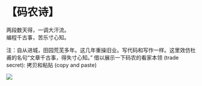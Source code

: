 # 【码农诗】

两段数天得，一调大汗流。  
编程千古事，苦乐寸心知。

注：自从进城，田园荒芜多年。这几年重操旧业。写代码和写作一样。这里效仿杜甫的名句“文章千古事，得失寸心知。”
借以展示一下码农的看家本领 (trade secret): 拷贝和粘贴 (copy and paste) 

![](35.jpg)
